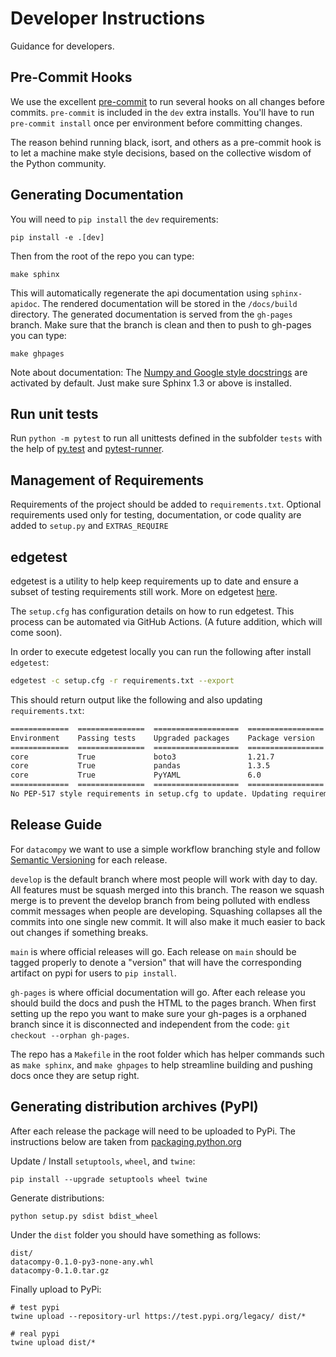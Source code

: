 # Developer Instructions

Guidance for developers.

## Pre-Commit Hooks

We use the excellent [pre-commit](https://pre-commit.com/) to run several hooks on all changes before commits. `pre-commit` is included in the `dev` extra installs. You\'ll have to run `pre-commit install` once per environment before committing changes.

The reason behind running black, isort, and others as a pre-commit hook is to let a machine make style decisions, based on the collective wisdom of the Python community.

## Generating Documentation

You will need to `pip install` the `dev` requirements:

    pip install -e .[dev]

Then from the root of the repo you can type:

    make sphinx

This will automatically regenerate the api documentation using `sphinx-apidoc`. The rendered documentation will be stored in the `/docs/build` directory. The generated documentation is served from the `gh-pages` branch. Make sure that the branch is clean and then to push to gh-pages you can type:

    make ghpages

Note about documentation: The [Numpy and Google style docstrings](http://sphinx-doc.org/latest/ext/napoleon.html) are activated by default. Just make sure Sphinx 1.3 or above is installed.

## Run unit tests

Run `python -m pytest` to run all unittests defined in the subfolder `tests` with the help of [py.test](http://pytest.org/) and [pytest-runner](https://pypi.python.org/pypi/pytest-runner).

## Management of Requirements

Requirements of the project should be added to `requirements.txt`. Optional requirements used only for testing, documentation, or code quality are added to `setup.py` and `EXTRAS_REQUIRE`

## edgetest

edgetest is a utility to help keep requirements up to date and ensure a subset of testing requirements still work. More on edgetest [here](https://github.com/capitalone/edgetest).

The `setup.cfg` has configuration details on how to run edgetest. This process can be automated via GitHub Actions. (A future addition, which will come soon).

In order to execute edgetest locally you can run the following after install `edgetest`:

```bash
edgetest -c setup.cfg -r requirements.txt --export
```

This should return output like the following and also updating `requirements.txt`:

```bash
=============  ===============  ===================  =================
Environment    Passing tests    Upgraded packages    Package version
=============  ===============  ===================  =================
core           True             boto3                1.21.7
core           True             pandas               1.3.5
core           True             PyYAML               6.0
=============  ===============  ===================  =================
No PEP-517 style requirements in setup.cfg to update. Updating requirements.txt
```

## Release Guide

For `datacompy` we want to use a simple workflow branching style and follow [Semantic Versioning](https://semver.org/) for each release.

`develop` is the default branch where most people will work with day to day. All features must be squash merged into this branch. The reason we squash merge is to prevent the develop branch from being polluted with endless commit messages when people are developing. Squashing collapses all the commits into one single new commit. It will also make it much easier to back out changes if something breaks.

`main` is where official releases will go. Each release on `main` should be tagged properly to denote a \"version\" that will have the corresponding artifact on pypi for users to `pip install`.

`gh-pages` is where official documentation will go. After each release you should build the docs and push the HTML to the pages branch. When first setting up the repo you want to make sure your gh-pages is a orphaned branch since it is disconnected and independent from the code: `git checkout --orphan gh-pages`.

The repo has a `Makefile` in the root folder which has helper commands such as `make sphinx`, and `make ghpages` to help streamline building and pushing docs once they are setup right.

## Generating distribution archives (PyPI)

After each release the package will need to be uploaded to PyPi. The instructions below are taken from [packaging.python.org](https://packaging.python.org/tutorials/packaging-projects/#generating-distribution-archives)

Update / Install `setuptools`, `wheel`, and `twine`:

    pip install --upgrade setuptools wheel twine

Generate distributions:

    python setup.py sdist bdist_wheel

Under the `dist` folder you should have something as follows:

    dist/
    datacompy-0.1.0-py3-none-any.whl
    datacompy-0.1.0.tar.gz

Finally upload to PyPi:

    # test pypi
    twine upload --repository-url https://test.pypi.org/legacy/ dist/*

    # real pypi
    twine upload dist/*
